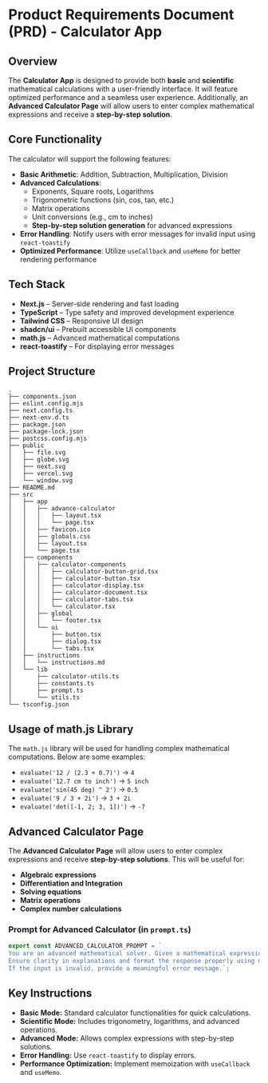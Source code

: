 # **Product Requirements Document (PRD) - Calculator App**

## **Overview**
The **Calculator App** is designed to provide both **basic** and **scientific** mathematical calculations with a user-friendly interface. It will feature optimized performance and a seamless user experience. Additionally, an **Advanced Calculator Page** will allow users to enter complex mathematical expressions and receive a **step-by-step solution**.

## **Core Functionality**
The calculator will support the following features:
- **Basic Arithmetic**: Addition, Subtraction, Multiplication, Division
- **Advanced Calculations**:
  - Exponents, Square roots, Logarithms
  - Trigonometric functions (sin, cos, tan, etc.)
  - Matrix operations
  - Unit conversions (e.g., cm to inches)
  - **Step-by-step solution generation** for advanced expressions
- **Error Handling**: Notify users with error messages for invalid input using `react-toastify`
- **Optimized Performance**: Utilize `useCallback` and `useMemo` for better rendering performance

## **Tech Stack**
- **Next.js** – Server-side rendering and fast loading
- **TypeScript** – Type safety and improved development experience
- **Tailwind CSS** – Responsive UI design
- **shadcn/ui** – Prebuilt accessible UI components
- **math.js** – Advanced mathematical computations
- **react-toastify** – For displaying error messages

## **Project Structure**
```
.
├── components.json
├── eslint.config.mjs
├── next.config.ts
├── next-env.d.ts
├── package.json
├── package-lock.json
├── postcss.config.mjs
├── public
│   ├── file.svg
│   ├── globe.svg
│   ├── next.svg
│   ├── vercel.svg
│   └── window.svg
├── README.md
├── src
│   ├── app
│   │   ├── advance-calculator
│   │   │   ├── layout.tsx
│   │   │   └── page.tsx
│   │   ├── favicon.ico
│   │   ├── globals.css
│   │   ├── layout.tsx
│   │   └── page.tsx
│   ├── components
│   │   ├── calculator-components
│   │   │   ├── calculator-button-grid.tsx
│   │   │   ├── calculator-button.tsx
│   │   │   ├── calculator-display.tsx
│   │   │   ├── calculator-document.tsx
│   │   │   ├── calculator-tabs.tsx
│   │   │   └── calculator.tsx
│   │   ├── global
│   │   │   └── footer.tsx
│   │   └── ui
│   │       ├── button.tsx
│   │       ├── dialog.tsx
│   │       └── tabs.tsx
│   ├── instructions
│   │   └── instructions.md
│   └── lib
│       ├── calculator-utils.ts
│       ├── constants.ts
│       ├── prompt.ts
│       └── utils.ts
└── tsconfig.json
```

## **Usage of math.js Library**
The `math.js` library will be used for handling complex mathematical computations. Below are some examples:
- `evaluate('12 / (2.3 + 0.7)')` → `4`
- `evaluate('12.7 cm to inch')` → `5 inch`
- `evaluate('sin(45 deg) ^ 2')` → `0.5`
- `evaluate('9 / 3 + 2i')` → `3 + 2i`
- `evaluate('det([-1, 2; 3, 1])')` → `-7`

## **Advanced Calculator Page**
The **Advanced Calculator Page** will allow users to enter complex expressions and receive **step-by-step solutions**. This will be useful for:
- **Algebraic expressions**
- **Differentiation and Integration**
- **Solving equations**
- **Matrix operations**
- **Complex number calculations**

### **Prompt for Advanced Calculator (in `prompt.ts`)**
```ts
export const ADVANCED_CALCULATOR_PROMPT = `
You are an advanced mathematical solver. Given a mathematical expression, return a detailed step-by-step solution.
Ensure clarity in explanations and format the response properly using markdown where needed.
If the input is invalid, provide a meaningful error message.`;
```

## **Key Instructions**
- **Basic Mode:** Standard calculator functionalities for quick calculations.
- **Scientific Mode:** Includes trigonometry, logarithms, and advanced operations.
- **Advanced Mode:** Allows complex expressions with step-by-step solutions.
- **Error Handling:** Use `react-toastify` to display errors.
- **Performance Optimization:** Implement memoization with `useCallback` and `useMemo`.

